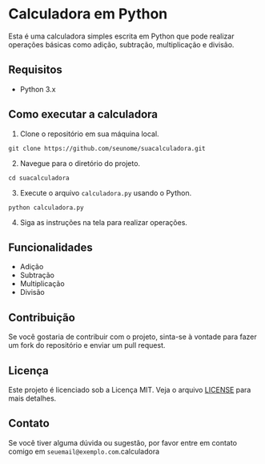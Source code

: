 # Calculadora em Python

Esta é uma calculadora simples escrita em Python que pode realizar operações básicas como adição, subtração, multiplicação e divisão.

## Requisitos

- Python 3.x

## Como executar a calculadora

1. Clone o repositório em sua máquina local.

```
git clone https://github.com/seunome/suacalculadora.git
```

2. Navegue para o diretório do projeto.

```
cd suacalculadora
```

3. Execute o arquivo `calculadora.py` usando o Python.

```
python calculadora.py
```

4. Siga as instruções na tela para realizar operações.

## Funcionalidades

- Adição
- Subtração
- Multiplicação
- Divisão

## Contribuição

Se você gostaria de contribuir com o projeto, sinta-se à vontade para fazer um fork do repositório e enviar um pull request.

## Licença

Este projeto é licenciado sob a Licença MIT. Veja o arquivo [LICENSE](LICENSE) para mais detalhes.

## Contato

Se você tiver alguma dúvida ou sugestão, por favor entre em contato comigo em `seuemail@exemplo.com`.calculadora
